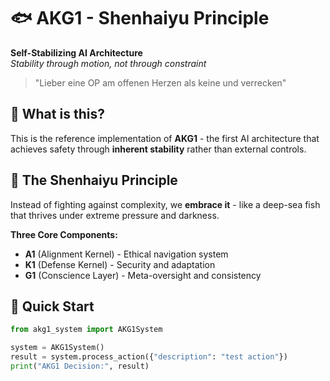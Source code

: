 # 🐟 AKG1 - Shenhaiyu Principle

**Self-Stabilizing AI Architecture**  
*Stability through motion, not through constraint*

> "Lieber eine OP am offenen Herzen als keine und verrecken"

## 🎯 What is this?

This is the reference implementation of **AKG1** - the first AI architecture that achieves safety through **inherent stability** rather than external controls.

## 🌊 The Shenhaiyu Principle

Instead of fighting against complexity, we **embrace it** - like a deep-sea fish that thrives under extreme pressure and darkness.

**Three Core Components:**
- **A1** (Alignment Kernel) - Ethical navigation system
- **K1** (Defense Kernel) - Security and adaptation  
- **G1** (Conscience Layer) - Meta-oversight and consistency

## 🚀 Quick Start

```python
from akg1_system import AKG1System

system = AKG1System()
result = system.process_action({"description": "test action"})
print("AKG1 Decision:", result)
